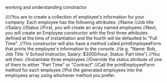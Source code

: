
working and understanding constractor


////You are to create a collection of employee's information for your company. Each employee has the following attributes:
//Name
//Job title
//Salary
//Status
//First, you will create an array named employees
//Next, you will create an Employee constructor with the first three attributes defined at the time of instantiation and the fourth will be defaulted to "Full Time".
//This constructor will also have a method called printEmployeeForm that prints the employee's information to the console.
//(e.g. "Name: Bob, Job Title: V School Instructor, Salary: $3000/hour, Status: Part time")
//You will then:
//Instantiate three employees
//Override the status attribute of one of them to either "Part Time" or "Contract"
//Call the printEmployeeForm method for each employee
//Put the generated employees into the employees array using whichever method you prefer.

